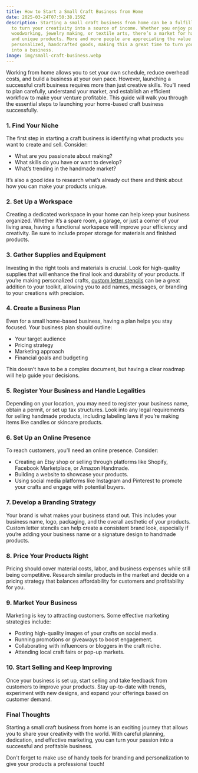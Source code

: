 ```yaml
---
title: How to Start a Small Craft Business from Home
date: 2025-03-24T07:50:38.159Z
description: Starting a small craft business from home can be a fulfilling way
  to turn your creativity into a source of income. Whether you enjoy painting,
  woodworking, jewelry making, or textile arts, there’s a market for handmade
  and unique products. More and more people are appreciating the value of
  personalized, handcrafted goods, making this a great time to turn your hobby
  into a business.
image: img/small-craft-business.webp
---
```

<!--StartFragment-->

Working from home allows you to set your own schedule, reduce overhead costs, and build a business at your own pace. However, launching a successful craft business requires more than just creative skills. You’ll need to plan carefully, understand your market, and establish an efficient workflow to make your venture profitable. This guide will walk you through the essential steps to launching your home-based craft business successfully.

### 1. **Find Your Niche**

The first step in starting a craft business is identifying what products you want to create and sell. Consider:

* What are you passionate about making?
* What skills do you have or want to develop?
* What’s trending in the handmade market?

It’s also a good idea to research what’s already out there and think about how you can make your products unique.

### 2. **Set Up a Workspace**

Creating a dedicated workspace in your home can help keep your business organized. Whether it’s a spare room, a garage, or just a corner of your living area, having a functional workspace will improve your efficiency and creativity. Be sure to include proper storage for materials and finished products.

### 3. **Gather Supplies and Equipment**

Investing in the right tools and materials is crucial. Look for high-quality supplies that will enhance the final look and durability of your products. If you’re making personalized crafts, [custom letter stencils](https://cdclaser.com.au/product/custom-word-stencil/) can be a great addition to your toolkit, allowing you to add names, messages, or branding to your creations with precision.

### 4. **Create a Business Plan**

Even for a small home-based business, having a plan helps you stay focused. Your business plan should outline:

* Your target audience
* Pricing strategy
* Marketing approach
* Financial goals and budgeting

This doesn’t have to be a complex document, but having a clear roadmap will help guide your decisions.

### 5. **Register Your Business and Handle Legalities**

Depending on your location, you may need to register your business name, obtain a permit, or set up tax structures. Look into any legal requirements for selling handmade products, including labeling laws if you’re making items like candles or skincare products.

### 6. **Set Up an Online Presence**

To reach customers, you’ll need an online presence. Consider:

* Creating an Etsy shop or selling through platforms like Shopify, Facebook Marketplace, or Amazon Handmade.
* Building a website to showcase your products.
* Using social media platforms like Instagram and Pinterest to promote your crafts and engage with potential buyers.

### 7. **Develop a Branding Strategy**

Your brand is what makes your business stand out. This includes your business name, logo, packaging, and the overall aesthetic of your products. Custom letter stencils can help create a consistent brand look, especially if you’re adding your business name or a signature design to handmade products.

### 8. **Price Your Products Right**

Pricing should cover material costs, labor, and business expenses while still being competitive. Research similar products in the market and decide on a pricing strategy that balances affordability for customers and profitability for you.

### 9. **Market Your Business**

Marketing is key to attracting customers. Some effective marketing strategies include:

* Posting high-quality images of your crafts on social media.
* Running promotions or giveaways to boost engagement.
* Collaborating with influencers or bloggers in the craft niche.
* Attending local craft fairs or pop-up markets.

### 10. **Start Selling and Keep Improving**

Once your business is set up, start selling and take feedback from customers to improve your products. Stay up-to-date with trends, experiment with new designs, and expand your offerings based on customer demand.

### **Final Thoughts**

Starting a small craft business from home is an exciting journey that allows you to share your creativity with the world. With careful planning, dedication, and effective marketing, you can turn your passion into a successful and profitable business. 

Don't forget to make use of handy tools for branding and personalization to give your products a professional touch!

<!--EndFragment-->